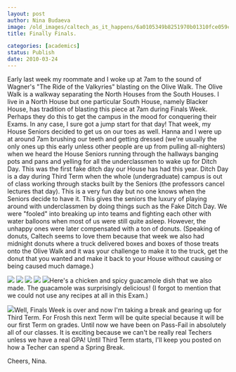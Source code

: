 ```yaml
---
layout: post
author: Nina Budaeva
image: /old_images/caltech_as_it_happens/6a0105349b8251970b01310fce059c970c.jpg
title: Finally Finals.

categories: [academics]
status: Publish
date: 2010-03-24
---
```



Early last week my roommate and I woke up at 7am to the sound of Wagner's "The Ride of the Valkyries" blasting on the Olive Walk. The Olive Walk is a walkway separating the North Houses from the South Houses. I live in a North House but one particular South House, namely Blacker House, has tradition of blasting this piece at 7am during Finals Week. Perhaps they do this to get the campus in the mood for conquering their Exams. In any case, I sure got a jump start for that day!
That week, my House Seniors decided to get us on our toes as well. Hanna and I were up at around 7am brushing our teeth and getting dressed (we're usually the only ones up this early unless other people are up from pulling all-nighters) when we heard the House Seniors running through the hallways banging pots and pans and yelling for all the underclassmen to wake up for Ditch Day. This was the first fake ditch day our House has had this year. Ditch Day is a day during Third Term when the whole (undergraduate) campus is out of class working through stacks built by the Seniors (the professors cancel lectures that day). This is a very fun day but no one knows when the Seniors decide to have it. This gives the seniors the luxury of playing around with underclassmen by doing things such as the Fake Ditch Day. We were "fooled" into breaking up into teams and fighting each other with water balloons when most of us were still quite asleep. However, the unhappy ones were later compensated with a ton of donuts. (Speaking of donuts, Caltech seems to love them because that week we also had midnight donuts where a truck delivered boxes and boxes of those treats onto the Olive Walk and it was your challenge to make it to the truck, get the donut that you wanted and make it back to your House without causing or being caused much damage.)

![](/old_images/caltech_as_it_happens/6a0105349b8251970b01310fce0d57970c.jpg)
![](/old_images/caltech_as_it_happens/6a0105349b8251970b01310fce1220970c.jpg)
![](/old_images/caltech_as_it_happens/6a0105349b8251970b01310fce13e9970c.jpg)
![](/old_images/caltech_as_it_happens/6a0105349b8251970b0120a967162c970b.jpg)
![](/old_images/caltech_as_it_happens/6a0105349b8251970b01310fce1879970c.jpg)Here's a chicken and spicy guacamole dish that we also made. The guacamole was surprisingly delicious! (I forgot to mention that we could not use any recipes at all in this Exam.)

![](/old_images/caltech_as_it_happens/6a0105349b8251970b0120a9671af5970b.jpg)Well, Finals Week is over and now I'm taking a break and gearing up for Third Term. For Frosh this next Term will be quite special because it will be our first Term on grades. Until now we have been on Pass-Fail in absolutely all of our classes. It is exciting because we can't be really real Techers unless we have a real GPA!
Until Third Term starts, I'll keep you posted on how a Techer can spend a Spring Break.

Cheers,
Nina.
